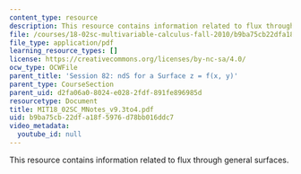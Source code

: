 ```yaml
---
content_type: resource
description: This resource contains information related to flux through general surfaces.
file: /courses/18-02sc-multivariable-calculus-fall-2010/b9ba75cb22dfa18f5976d78bb016ddc7_MIT18_02SC_MNotes_v9.3to4.pdf
file_type: application/pdf
learning_resource_types: []
license: https://creativecommons.org/licenses/by-nc-sa/4.0/
ocw_type: OCWFile
parent_title: 'Session 82: ndS for a Surface z = f(x, y)'
parent_type: CourseSection
parent_uid: d2fa06a0-8024-e028-2fdf-891fe896985d
resourcetype: Document
title: MIT18_02SC_MNotes_v9.3to4.pdf
uid: b9ba75cb-22df-a18f-5976-d78bb016ddc7
video_metadata:
  youtube_id: null
---
```

This resource contains information related to flux through general surfaces.